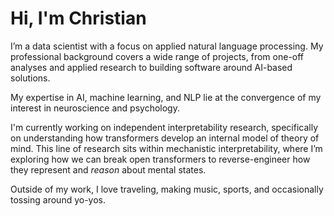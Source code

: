 # Hi, I'm Christian

I’m a data scientist with a focus on applied natural language processing. My professional background covers a wide range of projects, from one-off analyses and applied research to building software around AI-based solutions.

My expertise in AI, machine learning, and NLP lie at the convergence of my interest in neuroscience and psychology.

I'm currently working on independent interpretability research, specifically on understanding how transformers develop an internal model of theory of mind. This line of research sits within mechanistic interpretability, where I’m exploring how we can break open transformers to reverse-engineer how they represent and *reason* about mental states.

Outside of my work, I love traveling, making music, sports, and occasionally tossing around yo-yos.

